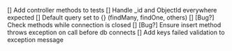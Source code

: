 [] Add controller methods to tests
[] Handle _id and ObjectId everywhere expected
[] Default query set to {} (findMany, findOne, others)
[] [Bug?] Check methods while connection is closed
[] [Bug?] Ensure insert method throws exception on call before db connects
[] Add keys failed validation to exception message